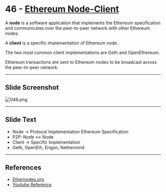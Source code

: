 # 46 - [Ethereum Node-Client](Ethereum%20Node-Client.md)

A **node** is a software application that implements the Ethereum specification and communicates over the peer-to-peer network with other Ethereum nodes. 

A **client** is a specific implementation of Ethereum node. 

The two most common client implementations are Geth and OpenEthereum. 

Ethereum transactions are sent to Ethereum nodes to be broadcast across the peer-to-peer network.

___
## Slide Screenshot
![046.png](../../images/1.%20Ethereum%20101/046.png)
___
## Slide Text
- Node -> Protocol Implementation Ethereum Specification
- P2P: Node <-> Node
- Client -> Specific Implementation
- Geth, OpenEth, Erigon, Nethermind 

___
## References
-  [Ethernodes.org](https://www.ethernodes.org/)
- [Youtube Reference](https://youtu.be/ltvTIr4K63s?t=383)